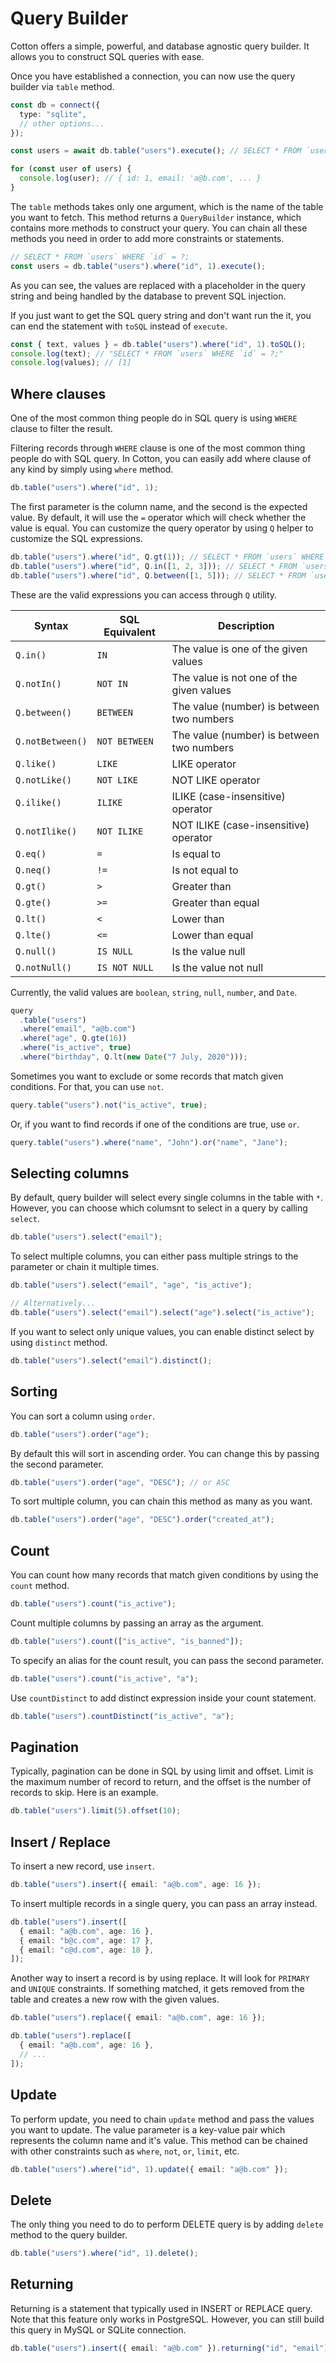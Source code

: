 # Query Builder

Cotton offers a simple, powerful, and database agnostic query builder. It allows you to construct SQL queries with ease.

Once you have established a connection, you can now use the query builder via `table` method.

```ts
const db = connect({
  type: "sqlite",
  // other options...
});

const users = await db.table("users").execute(); // SELECT * FROM `users`;

for (const user of users) {
  console.log(user); // { id: 1, email: 'a@b.com', ... }
}
```

The `table` methods takes only one argument, which is the name of the table you want to fetch. This method returns a `QueryBuilder` instance, which contains more methods to construct your query. You can chain all these methods you need in order to add more constraints or statements.

```ts
// SELECT * FROM `users` WHERE `id` = ?;
const users = db.table("users").where("id", 1).execute();
```

As you can see, the values are replaced with a placeholder in the query string and being handled by the database to prevent SQL injection.

If you just want to get the SQL query string and don't want run the it, you can end the statement with `toSQL` instead of `execute`.

```ts
const { text, values } = db.table("users").where("id", 1).toSQL();
console.log(text); // "SELECT * FROM `users` WHERE `id` = ?;"
console.log(values); // [1]
```

## Where clauses

One of the most common thing people do in SQL query is using `WHERE` clause to filter the result.

Filtering records through `WHERE` clause is one of the most common thing people do with SQL query. In Cotton, you can easily add where clause of any kind by simply using `where` method.

```ts
db.table("users").where("id", 1);
```

The first parameter is the column name, and the second is the expected value. By default, it will use the `=` operator which will check whether the value is equal. You can customize the query operator by using `Q` helper to customize the SQL expressions.

```ts
db.table("users").where("id", Q.gt(1)); // SELECT * FROM `users` WHERE `id` > 1;
db.table("users").where("id", Q.in([1, 2, 3])); // SELECT * FROM `users` WHERE `id` IN (1, 2, 3);
db.table("users").where("id", Q.between([1, 5])); // SELECT * FROM `users` WHERE `id` BETWEEN 1 AND 5
```

These are the valid expressions you can access through `Q` utility.

| Syntax           | SQL Equivalent | Description                               |
| ---------------- | -------------- | ----------------------------------------- |
| `Q.in()`         | `IN`           | The value is one of the given values      |
| `Q.notIn()`      | `NOT IN`       | The value is not one of the given values  |
| `Q.between()`    | `BETWEEN`      | The value (number) is between two numbers |
| `Q.notBetween()` | `NOT BETWEEN`  | The value (number) is between two numbers |
| `Q.like()`       | `LIKE`         | LIKE operator                             |
| `Q.notLike()`    | `NOT LIKE`     | NOT LIKE operator                         |
| `Q.ilike()`      | `ILIKE`        | ILIKE (case-insensitive) operator         |
| `Q.notIlike()`   | `NOT ILIKE`    | NOT ILIKE (case-insensitive) operator     |
| `Q.eq()`         | `=`            | Is equal to                               |
| `Q.neq()`        | `!=`           | Is not equal to                           |
| `Q.gt()`         | `>`            | Greater than                              |
| `Q.gte()`        | `>=`           | Greater than equal                        |
| `Q.lt()`         | `<`            | Lower than                                |
| `Q.lte()`        | `<=`           | Lower than equal                          |
| `Q.null()`       | `IS NULL`      | Is the value null                         |
| `Q.notNull()`    | `IS NOT NULL`  | Is the value not null                     |

Currently, the valid values are `boolean`, `string`, `null`, `number`, and `Date`.

```ts
query
  .table("users")
  .where("email", "a@b.com")
  .where("age", Q.gte(16))
  .where("is_active", true)
  .where("birthday", Q.lt(new Date("7 July, 2020")));
```

Sometimes you want to exclude or some records that match given conditions. For that, you can use `not`.

```ts
query.table("users").not("is_active", true);
```

Or, if you want to find records if one of the conditions are true, use `or`.

```ts
query.table("users").where("name", "John").or("name", "Jane");
```

## Selecting columns

By default, query builder will select every single columns in the table with `*`. However, you can choose which columsnt to select in a query by calling `select`.

```ts
db.table("users").select("email");
```

To select multiple columns, you can either pass multiple strings to the parameter or chain it multiple times.

```ts
db.table("users").select("email", "age", "is_active");

// Alternatively...
db.table("users").select("email").select("age").select("is_active");
```

If you want to select only unique values, you can enable distinct select by using `distinct` method.

```ts
db.table("users").select("email").distinct();
```

## Sorting

You can sort a column using `order`.

```ts
db.table("users").order("age");
```

By default this will sort in ascending order. You can change this by passing the second parameter.

```ts
db.table("users").order("age", "DESC"); // or ASC
```

To sort multiple column, you can chain this method as many as you want.

```ts
db.table("users").order("age", "DESC").order("created_at");
```

## Count

You can count how many records that match given conditions by using the `count` method.

```ts
db.table("users").count("is_active");
```

Count multiple columns by passing an array as the argument.

```ts
db.table("users").count(["is_active", "is_banned"]);
```

To specify an alias for the count result, you can pass the second parameter.

```ts
db.table("users").count("is_active", "a");
```

Use `countDistinct` to add distinct expression inside your count statement.

```ts
db.table("users").countDistinct("is_active", "a");
```

## Pagination

Typically, pagination can be done in SQL by using limit and offset. Limit is the maximum number of record to return, and the offset is the number of records to skip. Here is an example.

```ts
db.table("users").limit(5).offset(10);
```

## Insert / Replace

To insert a new record, use `insert`.

```ts
db.table("users").insert({ email: "a@b.com", age: 16 });
```

To insert multiple records in a single query, you can pass an array instead.

```ts
db.table("users").insert([
  { email: "a@b.com", age: 16 },
  { email: "b@c.com", age: 17 },
  { email: "c@d.com", age: 18 },
]);
```

Another way to insert a record is by using replace. It will look for `PRIMARY` and `UNIQUE` constraints. If something matched, it gets removed from the table and creates a new row with the given values.

```ts
db.table("users").replace({ email: "a@b.com", age: 16 });

db.table("users").replace([
  { email: "a@b.com", age: 16 },
  // ...
]);
```

## Update

To perform update, you need to chain `update` method and pass the values you want to update. The value parameter is a key-value pair which represents the column name and it's value. This method can be chained with other constraints such as `where`, `not`, `or`, `limit`, etc.

```ts
db.table("users").where("id", 1).update({ email: "a@b.com" });
```

## Delete

The only thing you need to do to perform DELETE query is by adding `delete` method to the query builder.

```ts
db.table("users").where("id", 1).delete();
```

## Returning

Returning is a statement that typically used in INSERT or REPLACE query. Note that this feature only works in PostgreSQL. However, you can still build this query in MySQL or SQLite connection.

```ts
db.table("users").insert({ email: "a@b.com" }).returning("id", "email");
```
